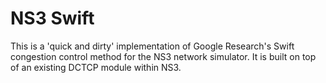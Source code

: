 # NS3 Swift

This is a 'quick and dirty' implementation of Google Research's Swift congestion control method for the NS3 network simulator.
It is built on top of an existing DCTCP module within NS3.

